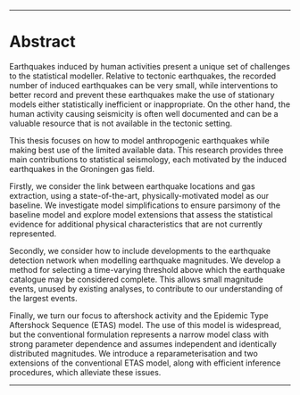 _______
# Abstract 

Earthquakes induced by human activities present a unique set of challenges to the statistical modeller. Relative to tectonic earthquakes, the recorded number of induced earthquakes can be very small, while interventions to better record and prevent these earthquakes make the use of stationary models either statistically inefficient or inappropriate. On the other hand, the human activity causing seismicity is often well documented and can be a valuable resource that is not available in the tectonic setting.

This thesis focuses on how to model anthropogenic earthquakes while making best use of the limited available data. This research provides three main contributions to statistical seismology, each motivated by the induced earthquakes in the Groningen gas field.

Firstly, we consider the link between earthquake locations and gas extraction, using a state-of-the-art, physically-motivated model as our baseline. We investigate model simplifications to ensure parsimony of the baseline model and explore model extensions that assess the statistical evidence for additional physical characteristics that are not currently represented.

Secondly, we consider how to include developments to the earthquake detection network when modelling earthquake magnitudes. We develop a method for selecting a time-varying threshold above which the earthquake catalogue may be considered complete. This allows small magnitude events, unused by existing analyses, to contribute to our understanding of the largest events.

Finally, we turn our focus to aftershock activity and the Epidemic Type Aftershock Sequence (ETAS) model. The use of this model is widespread, but the conventional formulation represents a narrow model class with strong parameter dependence and assumes independent and identically distributed magnitudes. We introduce a reparameterisation and two extensions of the conventional ETAS model, along with efficient inference procedures, which alleviate these issues.

_______
